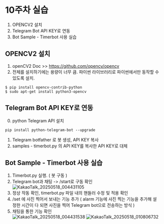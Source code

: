 # 10주차 실습
1. OPENCV2 설치
2. Telegram Bot API KEY로 연동
3. Bot Sample - Timerbot 사용 실습

## OPENCV2 설치
1. openCV2 Doc >> https://github.com/opencv/opencv
2. 전체를 설치하기에는 용량이 너무 큼. 파이썬 라이브러리로 파이썬에서만 동작할 수 있도록 설치.<br/>
```
$ pip install opencv-contrib-python
$ sudo apt-get install python3-opencv
```

## Telegram Bot API KEY로 연동
0. python Telegram API 설치
```
pip install python-telegram-bot --upgrade
```
1. Telegram botfather 로 봇 생성, API KEY 복사
2. samples - timerbot.py 의 API KEY를 복사한 API KEY로 대체

## Bot Sample - Timerbot 사용 실습
1. Timerbot.py 실행. ( 봇 구동 ) 
2. Telegram bot과 채팅 -> /start로 구동 확인
![KakaoTalk_20250518_004431105](https://github.com/user-attachments/assets/726b0e25-bd34-4205-92a4-40bf5fdd7f54)
3. 정상 작동 확인, timerbot.py 파일 내의 핸들러 수정 및 적용 확인
4. /set <time> 에 사진 찍어서 보내는 기능 추가 ( alarm 기능에 사진 찍는 기능을 추가해 설정한 시간이 다 되면 사진을 찍어 Telegram bot으로 전송하는 방식 )
5. 채팅을 통한 기능 확인<br/>
![KakaoTalk_20250518_004431538](https://github.com/user-attachments/assets/a80a1208-7d28-456a-aa63-58ebec9435ba)
![KakaoTalk_20250518_010806732](https://github.com/user-attachments/assets/b4235255-5df1-4ac9-8ef9-1847a714a4a9)
